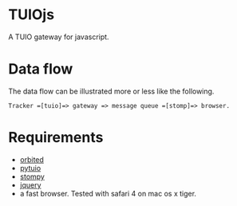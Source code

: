 TUIOjs
======

A TUIO gateway for javascript.

Data flow
=========

The data flow can be illustrated more or less like the following.

    Tracker =[tuio]=> gateway => message queue =[stomp]=> browser.

Requirements
============

- [orbited](http://orbited.org/)
- [pytuio](http://code.google.com/p/pytuio/)
- [stompy](http://code.google.com/p/stomppy/)
- [jquery](http://jquery.org)
- a fast browser. Tested with safari 4 on mac os x tiger.

